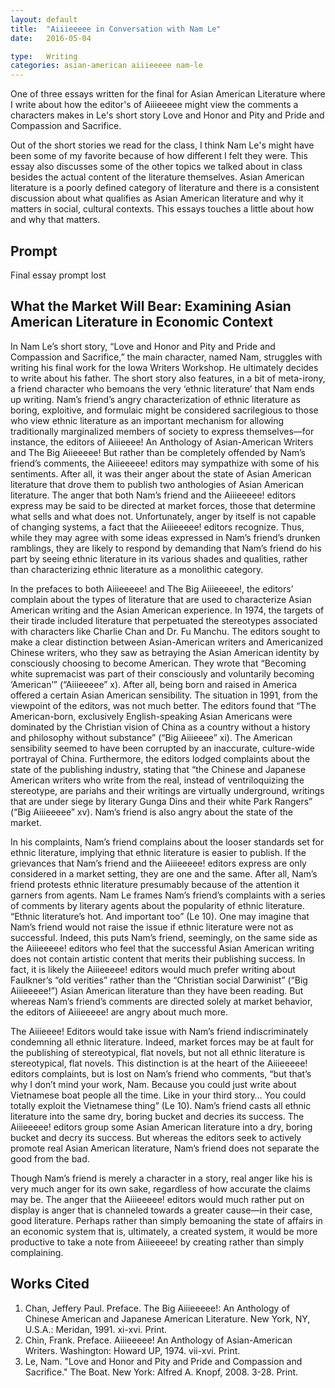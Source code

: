 ```yaml
---
layout: default
title:  "Aiiieeeee in Conversation with Nam Le"
date:   2016-05-04

type:   Writing
categories: asian-american aiiieeeee nam-le
---
```

One of three essays written for the final for Asian American Literature where I write about how the editor's of Aiiieeeee might view the comments a characters makes in Le's short story Love and Honor and Pity and Pride and Compassion and Sacrifice. 

Out of the short stories we read for the class, I think Nam Le's might have been some of my favorite because of how different I felt they were. This essay also discusses some of the other topics we talked about in class besides the actual content of the literature themselves. Asian American literature is a poorly defined category of literature and there is a consistent discussion about what qualifies as Asian American literature and why it matters in social, cultural contexts. This essays touches a little about how and why that matters.


## Prompt

Final essay prompt lost

## What the Market Will Bear: Examining Asian American Literature in Economic Context

In Nam Le’s short story, “Love and Honor and Pity and Pride and Compassion and Sacrifice,” the main character, named Nam, struggles with writing his final work for the Iowa Writers Workshop. He ultimately decides to write about his father. The short story also features, in a bit of meta-irony, a friend character who bemoans the very ‘ethnic literature’ that Nam ends up writing. Nam’s friend’s angry characterization of ethnic literature as boring, exploitive, and formulaic might be considered sacrilegious to those who view ethnic literature as an important mechanism for allowing traditionally marginalized members of society to express themselves—for instance, the editors of Aiiieeee! An Anthology of Asian-American Writers and The Big Aiieeeee! But rather than be completely offended by Nam’s friend’s comments, the Aiiieeeee! editors may sympathize with some of his sentiments. After all, it was their anger about the state of Asian American literature that drove them to publish two anthologies of Asian American literature. The anger that both Nam’s friend and the Aiiieeeee! editors express may be said to be directed at market forces, those that determine what sells and what does not. Unfortunately, anger by itself is not capable of changing systems, a fact that the Aiiieeeee! editors recognize. Thus, while they may agree with some ideas expressed in Nam’s friend’s drunken ramblings, they are likely to respond by demanding that Nam’s friend do his part by seeing ethnic literature in its various shades and qualities, rather than characterizing ethnic literature as a monolithic category. 

In the prefaces to both Aiiieeeee! and The Big Aiiieeeee!, the editors’ complain about the types of literature that are used to characterize Asian American writing and the Asian American experience. In 1974, the targets of their tirade included literature that perpetuated the stereotypes associated with characters like Charlie Chan and Dr. Fu Manchu. The editors sought to make a clear distinction between Asian-American writers and Americanized Chinese writers, who they saw as betraying the Asian American identity by consciously choosing to become American. They wrote that “Becoming white supremacist was part of their consciously and voluntarily becoming ‘American’” (“Aiiieeeee” x). After all, being born and raised in America offered a certain Asian American sensibility. The situation in 1991, from the viewpoint of the editors, was not much better. The editors found that “The American-born, exclusively English-speaking Asian Americans were dominated by the Christian vision of China as a country without a history and philosophy without substance” (“Big Aiiieeee” xi). The American sensibility seemed to have been corrupted by an inaccurate, culture-wide portrayal of China. Furthermore, the editors lodged complaints about the state of the publishing industry, stating that “the Chinese and Japanese American writers who write from the real, instead of ventriloquizing the stereotype, are pariahs and their writings are virtually underground, writings that are under siege by literary Gunga Dins and their white Park Rangers” (“Big Aiiieeeee” xv). Nam’s friend is also angry about the state of the market. 

In his complaints, Nam’s friend complains about the looser standards set for ethnic literature, implying that ethnic literature is easier to publish. If the grievances that Nam’s friend and the Aiiieeeee! editors express are only considered in a market setting, they are one and the same. After all, Nam’s friend protests ethnic literature presumably because of the attention it garners from agents. Nam Le frames Nam’s friend’s complaints with a series of comments by literary agents about the popularity of ethnic literature. “Ethnic literature’s hot. And important too” (Le 10). One may imagine that Nam’s friend would not raise the issue if ethnic literature were not as successful. Indeed, this puts Nam’s friend, seemingly, on the same side as the Aiiieeeee! editors who feel that the successful Asian American writing does not contain artistic content that merits their publishing success. In fact, it is likely the Aiiieeeee! editors would much prefer writing about Faulkner’s “old verities” rather than the “Christian social Darwinist” (“Big Aiiieeeee!”) Asian American literature than they have been reading. But whereas Nam’s friend’s comments are directed solely at market behavior, the editors of Aiiieeeee! are angry about much more. 

The Aiiieeee! Editors would take issue with Nam’s friend indiscriminately condemning all ethnic literature. Indeed, market forces may be at fault for the publishing of stereotypical, flat novels, but not all ethnic literature is stereotypical, flat novels. This distinction is at the heart of the Aiiieeeee! editors complaints, but is lost on Nam’s friend who comments, “but that’s why I don’t mind your work, Nam. Because you could just write about Vietnamese boat people all the time. Like in your third story… You could totally exploit the Vietnamese thing” (Le 10). Nam’s friend casts all ethnic literature into the same dry, boring bucket and decries its success. The Aiiieeeee! editors group some Asian American literature into a dry, boring bucket and decry its success. But whereas the editors seek to actively promote real Asian American literature, Nam’s friend does not separate the good from the bad. 

Though Nam’s friend is merely a character in a story, real anger like his is very much anger for its own sake, regardless of how accurate the claims may be. The anger that the Aiiieeeee! editors would much rather put on display is anger that is channeled towards a greater cause—in their case, good literature. Perhaps rather than simply bemoaning the state of affairs in an economic system that is, ultimately, a created system, it would be more productive to take a note from Aiiieeeee! by creating rather than simply complaining.

## Works Cited

1. Chan, Jeffery Paul. Preface. The Big Aiiieeeee!: An Anthology of Chinese American and Japanese American Literature. New York, NY, U.S.A.: Meridan, 1991. xi-xvi. Print.
2. Chin, Frank. Preface. Aiiieeeee! An Anthology of Asian-American Writers. Washington: Howard UP, 1974. vii-xvi. Print.
3. Le, Nam. "Love and Honor and Pity and Pride and Compassion and Sacrifice." The Boat. New York: Alfred A. Knopf, 2008. 3-28. Print.
